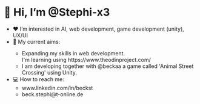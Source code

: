 <h1>👋 Hi, I’m @Stephi-x3</h1>

<ul>
  <li>❤️ I’m interested in AI, web development, game development (unity), UX/UI</li>
  <li>🌱 My current aims:</li>
    <ul>
      <li>Expanding my skills in web development.<br> I'm learning using https://www.theodinproject.com/</li>
      <li>I am developing together with @beckaa a game called 'Animal Street Crossing' using Unity.</li>
    </ul> 
  <li>💻 How to reach me:
    <ul>
      <li> www.linkedin.com/in/beckst </li>
      <li>beck.stephi@t-online.de</li>
    </ul>
</ul>

<!---
Stephi-x3/Stephi-x3 is a ✨ special ✨ repository because its `README.md` (this file) appears on your GitHub profile.
You can click the Preview link to take a look at your changes.
--->
